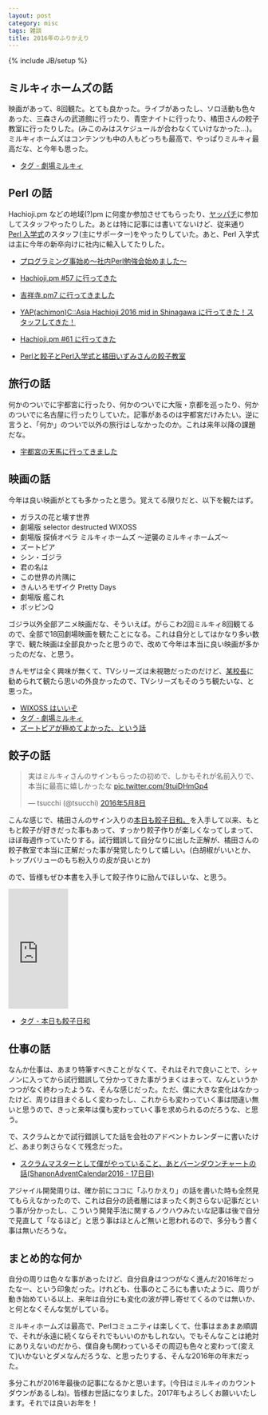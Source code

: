 ```yaml
---
layout: post
category: misc
tags: 雑談
title: 2016年のふりかえり
---
```

{% include JB/setup %}

## ミルキィホームズの話
映画があって、8回観た。とても良かった。ライブがあったし、ソロ活動も色々あった、三森さんの武道館に行ったり、青空ナイトに行ったり、橘田さんの餃子教室に行ったりした。(みこのみはスケジュールが合わなくていけなかった...)。ミルキィホームズはコンテンツも中の人もどっちも最高で、やっぱりミルキィ最高だな、と今年も思った。

+ [タグ - 劇場ミルキィ](/tags.html#劇場ミルキィ-ref)

## Perl の話
Hachioji.pm などの地域(?)pm に何度か参加させてもらったり、[ヤッパチ](http://yapcasia8oji-2016mid.hachiojipm.org/)に参加してスタッフやったりした。あとは特に記事には書いてないけど、従来通り [Perl 入学式](http://www.perl-entrance.org/)のスタッフ(主にサポーター)をやったりしていた。あと、Perl 入学式は主に今年の新卒向けに社内に輸入してたりした。

+ [プログラミング事始め～社内Perl勉強会始めました～](http://shanon-tech.blogspot.jp/2016/09/perl.html)

+ [Hachioji.pm #57 に行ってきた](/perl/2016/03/26/hachiojipm)
+ [吉祥寺.pm7 に行ってきました](/perl/2016/04/22/kichijojipm)
+ [YAP(achimon)C::Asia Hachioji 2016 mid in Shinagawa に行ってきた！スタッフしてきた！](/perl/2016/07/06/yapc8oji)
+ [Hachioji.pm #61 に行ってきた](/perl/2016/11/19/hachiojipm)
+ [Perlと餃子とPerl入学式と橘田いずみさんの餃子教室](/perl/2016/12/11/perl-and-gyoza)


## 旅行の話
何かのついでに宇都宮に行ったり、何かのついでに大阪・京都を巡ったり、何かのついでに名古屋に行ったりしていた。記事があるのは宇都宮だけみたい。逆に言うと、「何か」のついで以外の旅行はしなかったのか。これは来年以降の課題だな。

+ [宇都宮の天馬に行ってきました](/milkyholmes/2016/04/17/utsunomiya)

## 映画の話
今年は良い映画がとても多かったと思う。覚えてる限りだと、以下を観たはず。

+ ガラスの花と壊す世界
+ 劇場版 selector destructed WIXOSS
+ 劇場版 探偵オペラ ミルキィホームズ 〜逆襲のミルキィホームズ〜
+ ズートピア
+ シン・ゴジラ
+ 君の名は
+ この世界の片隅に
+ きんいろモザイク Pretty Days
+ 劇場版 艦これ
+ ポッピンQ

ゴジラ以外全部アニメ映画だな、そういえば。がらこわ2回ミルキィ8回観てるので、全部で18回劇場映画を観たことになる。これは自分としてはかなり多い数字で、観た映画は全部良かったと思うので、改めて今年は本当に良い映画が多かったのだな、と思う。

きんモザは全く興味が無くて、TVシリーズは未視聴だったのだけど、[某校長](https://twitter.com/__papix__)に勧められて観たら思いの外良かったので、TVシリーズもそのうち観たいな、と思った。

+ [WIXOSS はいいぞ](/anime/2016/02/14/wixoss)
+ [タグ - 劇場ミルキィ](/tags.html#劇場ミルキィ-ref)
+ [ズートピアが極めてよかった、という話](/movie/2016/05/29/zootopia)

## 餃子の話

<blockquote class="twitter-tweet" data-lang="ja"><p lang="ja" dir="ltr">実はミルキィさんのサインもらったの初めで、しかもそれが名前入りで、本当に最高に嬉しかったな <a href="https://t.co/9tuiDHmGp4">pic.twitter.com/9tuiDHmGp4</a></p>&mdash; tsucchi (@tsucchi) <a href="https://twitter.com/tsucchi/status/729291866718412800">2016年5月8日</a></blockquote>
<script async src="//platform.twitter.com/widgets.js" charset="utf-8"></script>

こんな感じで、橘田さんのサイン入りの<a  href="https://www.amazon.co.jp/gp/product/439114834X/ref=as_li_qf_sp_asin_tl?ie=UTF8&camp=247&creative=1211&creativeASIN=439114834X&linkCode=as2&tag=tsucchisblog-22">本日も餃子日和。</a><img src="http://ir-jp.amazon-adsystem.com/e/ir?t=tsucchisblog-22&l=as2&o=9&a=439114834X" width="1" height="1" border="0" alt="" style="border:none !important; margin:0px !important;" />を入手して以来、もともと餃子が好きだった事もあって、すっかり餃子作りが楽しくなってしまって、ほぼ毎週作っていたりする。試行錯誤して自分なりに出した正解が、橘田さんの餃子教室で本当に正解だった事が発覚したりして嬉しい。(白胡椒がいいとか、トップバリューのもち粉入りの皮が良いとか)

ので、皆様もぜひ本書を入手して餃子作りに励んでほしいな、と思う。

<iframe src="https://rcm-fe.amazon-adsystem.com/e/cm?t=tsucchisblog-22&o=9&p=8&l=as1&asins=439114834X&ref=qf_sp_asin_til&fc1=000000&IS2=1&lt1=_blank&m=amazon&lc1=0000FF&bc1=000000&bg1=FFFFFF&f=ifr" style="width:120px;height:240px;" scrolling="no" marginwidth="0" marginheight="0" frameborder="0"></iframe>

+ [タグ - 本日も餃子日和](/tags.html#本日も餃子日和-ref)

## 仕事の話
なんか仕事は、あまり特筆すべきことがなくて、それはそれで良いことで、シャノンに入ってから試行錯誤して分かってきた事がうまくはまって、なんというかつつがなく終わったような、そんな感じだった。ただ、僕に大きな変化はなかったけど、周りは目まぐるしく変わったし、これからも変わっていく事は間違い無いと思うので、きっと来年は僕も変わっていく事を求められるのだろうな、と思う。

で、スクラムとかで試行錯誤してた話を会社のアドベントカレンダーに書いたけど、あまり刺さらなくて残念だった。

+ [スクラムマスターとして僕がやっていること、あとバーンダウンチャートの話(ShanonAdventCalendar2016 - 17日目)](http://shanon-tech.blogspot.jp/2016/12/shanonadventcalendar2016-17.html)

アジャイル開発周りは、確か前にココに「ふりかえり」の話を書いた時も全然見てもらえなかったので、これは自分の読者層にはまったく刺さらない記事だという事が分かったし、こういう開発手法に関するノウハウみたいな記事は後で自分で見直して「なるほど」と思う事はほとんど無いと思われるので、多分もう書く事は無いだろうな。

## まとめ的な何か
自分の周りは色々な事があったけど、自分自身はつつがなく進んだ2016年だったなー、という印象だった。けれども、仕事のところにも書いたように、周りが動き始めている以上、来年は自分にも変化の波が押し寄せてくるのでは無いか、と何となくそんな気がしている。

ミルキィホームズは最高で、Perlコミュニティは楽しくて、仕事はまあまあ順調で、それが永遠に続くならそれでもいいのかもしれない。でもそんなことは絶対にありえないのだから、僕自身も関わっているその周辺も色々と変わって(変えて)いかないとダメなんだろうな、と思ったりする、そんな2016年の年末だった。

多分これが2016年最後の記事になるかと思います。(今日はミルキィのカウントダウンがあるしね)。皆様お世話になりました。2017年もよろしくお願いいたします。それでは良いお年を！
